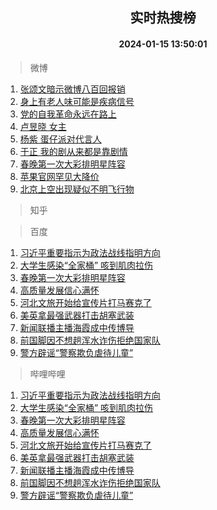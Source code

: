 <div align="center"><h2>实时热搜榜</h2><h4>2024-01-15 13:50:01</h4></div>

> 微博  

1. [张颂文暗示微博八百回报销](https://s.weibo.com/weibo?q=%E5%BC%A0%E9%A2%82%E6%96%87%E6%9A%97%E7%A4%BA%E5%BE%AE%E5%8D%9A%E5%85%AB%E7%99%BE%E5%9B%9E%E6%8A%A5%E9%94%80&t=31&band_rank=1&Refer=top)<br />
2. [身上有老人味可能是疾病信号](https://s.weibo.com/weibo?q=%23%E8%BA%AB%E4%B8%8A%E6%9C%89%E8%80%81%E4%BA%BA%E5%91%B3%E5%8F%AF%E8%83%BD%E6%98%AF%E7%96%BE%E7%97%85%E4%BF%A1%E5%8F%B7%23&t=31&band_rank=2&Refer=top)<br />
3. [党的自我革命永远在路上](https://s.weibo.com/weibo?q=%23%E5%85%9A%E7%9A%84%E8%87%AA%E6%88%91%E9%9D%A9%E5%91%BD%E6%B0%B8%E8%BF%9C%E5%9C%A8%E8%B7%AF%E4%B8%8A%23&t=31&band_rank=3&Refer=top)<br />
4. [卢昱晓 女主](https://s.weibo.com/weibo?q=%E5%8D%A2%E6%98%B1%E6%99%93%20%E5%A5%B3%E4%B8%BB&t=31&band_rank=4&Refer=top)<br />
5. [杨紫 蛋仔派对代言人](https://s.weibo.com/weibo?q=%E6%9D%A8%E7%B4%AB%20%E8%9B%8B%E4%BB%94%E6%B4%BE%E5%AF%B9%E4%BB%A3%E8%A8%80%E4%BA%BA&t=31&band_rank=5&Refer=top)<br />
6. [于正 我的剧从来都是靠剧情](https://s.weibo.com/weibo?q=%E4%BA%8E%E6%AD%A3%20%E6%88%91%E7%9A%84%E5%89%A7%E4%BB%8E%E6%9D%A5%E9%83%BD%E6%98%AF%E9%9D%A0%E5%89%A7%E6%83%85&t=31&band_rank=6&Refer=top)<br />
7. [春晚第一次大彩排明星阵容](https://s.weibo.com/weibo?q=%23%E6%98%A5%E6%99%9A%E7%AC%AC%E4%B8%80%E6%AC%A1%E5%A4%A7%E5%BD%A9%E6%8E%92%E6%98%8E%E6%98%9F%E9%98%B5%E5%AE%B9%23&t=31&band_rank=7&Refer=top)<br />
8. [苹果官网罕见大降价](https://s.weibo.com/weibo?q=%23%E8%8B%B9%E6%9E%9C%E5%AE%98%E7%BD%91%E7%BD%95%E8%A7%81%E5%A4%A7%E9%99%8D%E4%BB%B7%23&t=31&band_rank=8&Refer=top)<br />
9. [北京上空出现疑似不明飞行物](https://s.weibo.com/weibo?q=%23%E5%8C%97%E4%BA%AC%E4%B8%8A%E7%A9%BA%E5%87%BA%E7%8E%B0%E7%96%91%E4%BC%BC%E4%B8%8D%E6%98%8E%E9%A3%9E%E8%A1%8C%E7%89%A9%23&t=31&band_rank=9&Refer=top)<br />

> 知乎  


> 百度  

1. [习近平重要指示为政法战线指明方向](https://www.baidu.com/s?wd=%E4%B9%A0%E8%BF%91%E5%B9%B3%E9%87%8D%E8%A6%81%E6%8C%87%E7%A4%BA%E4%B8%BA%E6%94%BF%E6%B3%95%E6%88%98%E7%BA%BF%E6%8C%87%E6%98%8E%E6%96%B9%E5%90%91&sa=fyb_news&rsv_dl=fyb_news)<br />
2. [大学生感染“全家桶” 咳到肌肉拉伤](https://www.baidu.com/s?wd=%E5%A4%A7%E5%AD%A6%E7%94%9F%E6%84%9F%E6%9F%93%E2%80%9C%E5%85%A8%E5%AE%B6%E6%A1%B6%E2%80%9D+%E5%92%B3%E5%88%B0%E8%82%8C%E8%82%89%E6%8B%89%E4%BC%A4&sa=fyb_news&rsv_dl=fyb_news)<br />
3. [春晚第一次大彩排明星阵容](https://www.baidu.com/s?wd=%E6%98%A5%E6%99%9A%E7%AC%AC%E4%B8%80%E6%AC%A1%E5%A4%A7%E5%BD%A9%E6%8E%92%E6%98%8E%E6%98%9F%E9%98%B5%E5%AE%B9&sa=fyb_news&rsv_dl=fyb_news)<br />
4. [高质量发展信心满怀](https://www.baidu.com/s?wd=%E9%AB%98%E8%B4%A8%E9%87%8F%E5%8F%91%E5%B1%95%E4%BF%A1%E5%BF%83%E6%BB%A1%E6%80%80&sa=fyb_news&rsv_dl=fyb_news)<br />
5. [河北文旅开始给宣传片打马赛克了](https://www.baidu.com/s?wd=%E6%B2%B3%E5%8C%97%E6%96%87%E6%97%85%E5%BC%80%E5%A7%8B%E7%BB%99%E5%AE%A3%E4%BC%A0%E7%89%87%E6%89%93%E9%A9%AC%E8%B5%9B%E5%85%8B%E4%BA%86&sa=fyb_news&rsv_dl=fyb_news)<br />
6. [美英拿最强武器打击胡塞武装](https://www.baidu.com/s?wd=%E7%BE%8E%E8%8B%B1%E6%8B%BF%E6%9C%80%E5%BC%BA%E6%AD%A6%E5%99%A8%E6%89%93%E5%87%BB%E8%83%A1%E5%A1%9E%E6%AD%A6%E8%A3%85&sa=fyb_news&rsv_dl=fyb_news)<br />
7. [新闻联播主播海霞成中传博导](https://www.baidu.com/s?wd=%E6%96%B0%E9%97%BB%E8%81%94%E6%92%AD%E4%B8%BB%E6%92%AD%E6%B5%B7%E9%9C%9E%E6%88%90%E4%B8%AD%E4%BC%A0%E5%8D%9A%E5%AF%BC&sa=fyb_news&rsv_dl=fyb_news)<br />
8. [前国脚因不想趟浑水诈伤拒绝国家队](https://www.baidu.com/s?wd=%E5%89%8D%E5%9B%BD%E8%84%9A%E5%9B%A0%E4%B8%8D%E6%83%B3%E8%B6%9F%E6%B5%91%E6%B0%B4%E8%AF%88%E4%BC%A4%E6%8B%92%E7%BB%9D%E5%9B%BD%E5%AE%B6%E9%98%9F&sa=fyb_news&rsv_dl=fyb_news)<br />
9. [警方辟谣“警察欺负虐待儿童”](https://www.baidu.com/s?wd=%E8%AD%A6%E6%96%B9%E8%BE%9F%E8%B0%A3%E2%80%9C%E8%AD%A6%E5%AF%9F%E6%AC%BA%E8%B4%9F%E8%99%90%E5%BE%85%E5%84%BF%E7%AB%A5%E2%80%9D&sa=fyb_news&rsv_dl=fyb_news)<br />

> 哔哩哔哩  

1. [习近平重要指示为政法战线指明方向](https://www.baidu.com/s?wd=%E4%B9%A0%E8%BF%91%E5%B9%B3%E9%87%8D%E8%A6%81%E6%8C%87%E7%A4%BA%E4%B8%BA%E6%94%BF%E6%B3%95%E6%88%98%E7%BA%BF%E6%8C%87%E6%98%8E%E6%96%B9%E5%90%91&sa=fyb_news&rsv_dl=fyb_news)<br />
2. [大学生感染“全家桶” 咳到肌肉拉伤](https://www.baidu.com/s?wd=%E5%A4%A7%E5%AD%A6%E7%94%9F%E6%84%9F%E6%9F%93%E2%80%9C%E5%85%A8%E5%AE%B6%E6%A1%B6%E2%80%9D+%E5%92%B3%E5%88%B0%E8%82%8C%E8%82%89%E6%8B%89%E4%BC%A4&sa=fyb_news&rsv_dl=fyb_news)<br />
3. [春晚第一次大彩排明星阵容](https://www.baidu.com/s?wd=%E6%98%A5%E6%99%9A%E7%AC%AC%E4%B8%80%E6%AC%A1%E5%A4%A7%E5%BD%A9%E6%8E%92%E6%98%8E%E6%98%9F%E9%98%B5%E5%AE%B9&sa=fyb_news&rsv_dl=fyb_news)<br />
4. [高质量发展信心满怀](https://www.baidu.com/s?wd=%E9%AB%98%E8%B4%A8%E9%87%8F%E5%8F%91%E5%B1%95%E4%BF%A1%E5%BF%83%E6%BB%A1%E6%80%80&sa=fyb_news&rsv_dl=fyb_news)<br />
5. [河北文旅开始给宣传片打马赛克了](https://www.baidu.com/s?wd=%E6%B2%B3%E5%8C%97%E6%96%87%E6%97%85%E5%BC%80%E5%A7%8B%E7%BB%99%E5%AE%A3%E4%BC%A0%E7%89%87%E6%89%93%E9%A9%AC%E8%B5%9B%E5%85%8B%E4%BA%86&sa=fyb_news&rsv_dl=fyb_news)<br />
6. [美英拿最强武器打击胡塞武装](https://www.baidu.com/s?wd=%E7%BE%8E%E8%8B%B1%E6%8B%BF%E6%9C%80%E5%BC%BA%E6%AD%A6%E5%99%A8%E6%89%93%E5%87%BB%E8%83%A1%E5%A1%9E%E6%AD%A6%E8%A3%85&sa=fyb_news&rsv_dl=fyb_news)<br />
7. [新闻联播主播海霞成中传博导](https://www.baidu.com/s?wd=%E6%96%B0%E9%97%BB%E8%81%94%E6%92%AD%E4%B8%BB%E6%92%AD%E6%B5%B7%E9%9C%9E%E6%88%90%E4%B8%AD%E4%BC%A0%E5%8D%9A%E5%AF%BC&sa=fyb_news&rsv_dl=fyb_news)<br />
8. [前国脚因不想趟浑水诈伤拒绝国家队](https://www.baidu.com/s?wd=%E5%89%8D%E5%9B%BD%E8%84%9A%E5%9B%A0%E4%B8%8D%E6%83%B3%E8%B6%9F%E6%B5%91%E6%B0%B4%E8%AF%88%E4%BC%A4%E6%8B%92%E7%BB%9D%E5%9B%BD%E5%AE%B6%E9%98%9F&sa=fyb_news&rsv_dl=fyb_news)<br />
9. [警方辟谣“警察欺负虐待儿童”](https://www.baidu.com/s?wd=%E8%AD%A6%E6%96%B9%E8%BE%9F%E8%B0%A3%E2%80%9C%E8%AD%A6%E5%AF%9F%E6%AC%BA%E8%B4%9F%E8%99%90%E5%BE%85%E5%84%BF%E7%AB%A5%E2%80%9D&sa=fyb_news&rsv_dl=fyb_news)<br />
